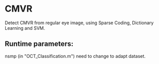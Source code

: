 # CMVR
Detect CMVR from regular eye image, using Sparse Coding, Dictionary Learning and SVM.


## Runtime parameters:
nsmp (in "OCT_Classification.m") need to change to adapt dataset.